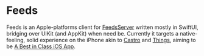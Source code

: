 # Feeds

Feeds is an Apple-platforms client for [FeedsServer](https://github.com/markmals/FeedsServer) written mostly in SwiftUI, bridging over UIKit (and AppKit) when need be. Currently it targets a native-feeling, solid experience on the iPhone akin to [Castro](https://blog.supertop.co/post/166084374062/design-details-drag-and-drop) and [Things](https://culturedcode.com/things/blog/2020/04/the-ipad-the-keyboard-and-the-mouse/), aiming to be [A Best in Class iOS App](https://www.swiftjectivec.com/a-best-in-class-app/).